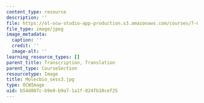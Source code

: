 ```yaml
---
content_type: resource
description: ''
file: https://ol-ocw-studio-app-production.s3.amazonaws.com/courses/7-01sc-fundamentals-of-biology-fall-2011/b54d807cb9e0b9a71a1f824fb10cef25_Molecbio_sess3.jpg
file_type: image/jpeg
image_metadata:
  caption: ''
  credit: ''
  image-alt: ''
learning_resource_types: []
parent_title: Transcription, Translation
parent_type: CourseSection
resourcetype: Image
title: Molecbio_sess3.jpg
type: OCWImage
uid: b54d807c-b9e0-b9a7-1a1f-824fb10cef25
---
```

